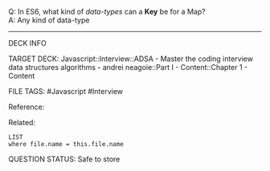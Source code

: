 Q: In ES6, what kind of _data-types_ can a **Key** be for a Map?  
A: Any kind of data-type
<!--ID: 1693659897502-->

---

DECK INFO

TARGET DECK: Javascript::Interview::ADSA - Master the coding interview data structures algorithms - andrei neagoie::Part I - Content::Chapter 1 - Content

FILE TAGS: #Javascript #Interview

Reference:

Related:

```dataview
LIST
where file.name = this.file.name
```


QUESTION STATUS: Safe to store